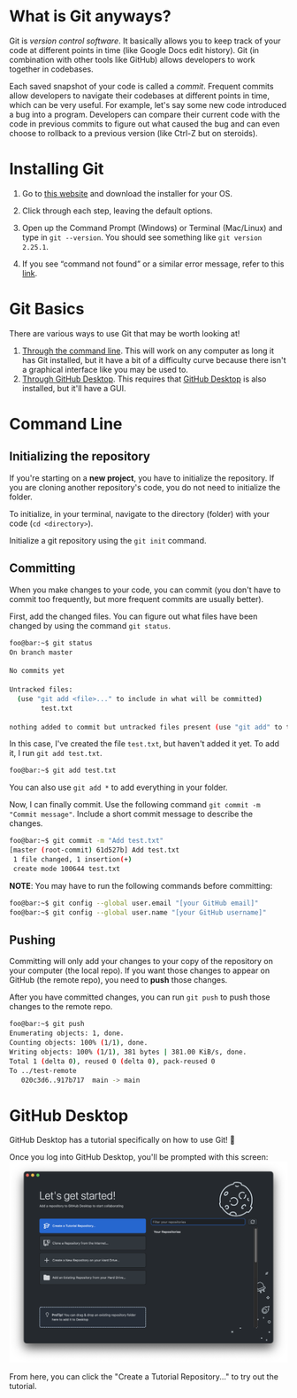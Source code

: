 # What is Git anyways?

Git is *version control software*. It basically allows you to keep track of your code at different points in time (like Google Docs edit history). Git (in combination with other tools like GitHub) allows developers to work together in codebases.

Each saved snapshot of your code is called a *commit*. Frequent commits allow developers to navigate their codebases at different points in time, which can be very useful. For example, let's say some new code introduced a bug into a program. Developers can compare their current code with the code in previous commits to figure out what caused the bug and can even choose to rollback to a previous version (like Ctrl-Z but on steroids).

# Installing Git

1. Go to [this website](https://git-scm.com/downloads) and download the installer for your OS.

2. Click through each step, leaving the default options.

3. Open up the Command Prompt (Windows) or Terminal (Mac/Linux) and type in `git --version`. You should see something like `git version 2.25.1`.

4. If you see “command not found” or a similar error message, refer to
this [link](https://techdirectarchive.com/2022/07/12/git-command-not-found-how-to-fix-git-is-not-recognized-as-an-internal-or-external-command/#:~:text=If%20you%20opened%20Command%20Prompt,reopening%20it%20as%20an%20administrator.).

# Git Basics

There are various ways to use Git that may be worth looking at!

1. [Through the command line](#command-line). This will work on any computer as long it has Git installed, but it have a bit of a difficulty curve because there isn't a graphical interface like you may be used to.
2. [Through GitHub Desktop](#github-desktop). This requires that [GitHub Desktop](https://desktop.github.com) is also installed, but it'll have a GUI.

# Command Line

## Initializing the repository

If you're starting on a **new project**, you have to initialize the repository. If you are cloning another repository's code, you do not need to initialize the folder.

To initialize, in your terminal, navigate to the directory (folder) with your code (`cd <directory>`).

Initialize a git repository using the `git init` command.

## Committing

When you make changes to your code, you can commit (you don't have to commit too frequently, but more frequent commits are usually better).

First, add the changed files. You can figure out what files have been
changed by using the command `git status`.

```bash
foo@bar:~$ git status
On branch master

No commits yet

Untracked files:
  (use "git add <file>..." to include in what will be committed)
        test.txt

nothing added to commit but untracked files present (use "git add" to track)
```

In this case, I've created the file `test.txt`, but haven't added it yet.
To add it, I run `git add test.txt`.

```bash
foo@bar:~$ git add test.txt
```

You can also use `git add *` to add everything in your folder.

Now, I can finally commit. Use the following command
`git commit -m "Commit message"`. Include a short commit message
to describe the changes.

```bash
foo@bar:~$ git commit -m "Add test.txt"
[master (root-commit) 61d527b] Add test.txt
 1 file changed, 1 insertion(+)
 create mode 100644 test.txt
```

**NOTE**: You may have to run the following commands before committing:

```bash
foo@bar:~$ git config --global user.email "[your GitHub email]"
foo@bar:~$ git config --global user.name "[your GitHub username]"
```

## Pushing

Committing will only add your changes to your copy of the repository on your computer (the local repo). If you want those changes to appear on GitHub (the remote repo), you need to **push** those changes.

After you have committed changes, you can run `git push` to push those changes to the remote repo.

```bash
foo@bar:~$ git push
Enumerating objects: 1, done.
Counting objects: 100% (1/1), done.
Writing objects: 100% (1/1), 381 bytes | 381.00 KiB/s, done.
Total 1 (delta 0), reused 0 (delta 0), pack-reused 0
To ../test-remote
   020c3d6..917b717  main -> main
```

# GitHub Desktop

GitHub Desktop has a tutorial specifically on how to use Git! :tada:

Once you log into GitHub Desktop, you'll be prompted with this screen:
![GitHub Desktop Welcome Page](images/github_desktop_welcome.png)

From here, you can click the "Create a Tutorial Repository..." to try out the tutorial.
